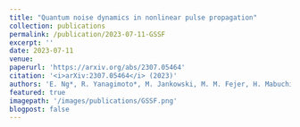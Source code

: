 ```yaml
---
title: "Quantum noise dynamics in nonlinear pulse propagation"
collection: publications
permalink: /publication/2023-07-11-GSSF
excerpt: ''
date: 2023-07-11
venue: 
paperurl: 'https://arxiv.org/abs/2307.05464'
citation: '<i>arXiv:2307.05464</i> (2023)'
authors: 'E. Ng*, R. Yanagimoto*, M. Jankowski, M. M. Fejer, H. Mabuchi'
featured: true
imagepath: '/images/publications/GSSF.png'
blogpost: false
---
```

